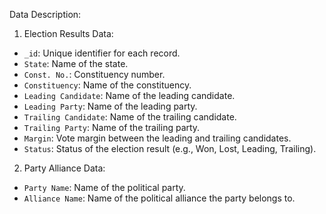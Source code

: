 Data Description:
1. Election Results Data:
- `_id`: Unique identifier for each record.
- `State`: Name of the state.
- `Const. No.`: Constituency number.
- `Constituency`: Name of the constituency.
- `Leading Candidate`: Name of the leading candidate.
- `Leading Party`: Name of the leading party.
- `Trailing Candidate`: Name of the trailing candidate.
- `Trailing Party`: Name of the trailing party.
- `Margin`: Vote margin between the leading and trailing candidates.
- `Status`: Status of the election result (e.g., Won, Lost, Leading, Trailing).
2. Party Alliance Data:
- `Party Name`: Name of the political party.
- `Alliance Name`: Name of the political alliance the party belongs to.

